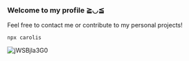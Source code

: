 ### Welcome to my profile ≧◡≦ 
Feel free to contact me or contribute to my personal projects!

```
npx carolis
```
![jWSBjla3G0](https://user-images.githubusercontent.com/29932210/111175958-adecf980-8587-11eb-83fc-91768be3e9f9.gif)





<!--
**Carolis/carolis** is a ✨ _special_ ✨ repository because its `README.md` (this file) appears on your GitHub profile.

Here are some ideas to get you started:

- 🔭 I’m currently working on ...
- 🌱 I’m currently learning ...
- 👯 I’m looking to collaborate on ...
- 🤔 I’m looking for help with ...
- 💬 Ask me about ...
- 📫 How to reach me: ...
- 😄 Pronouns: ...
- ⚡ Fun fact: ...
-->

